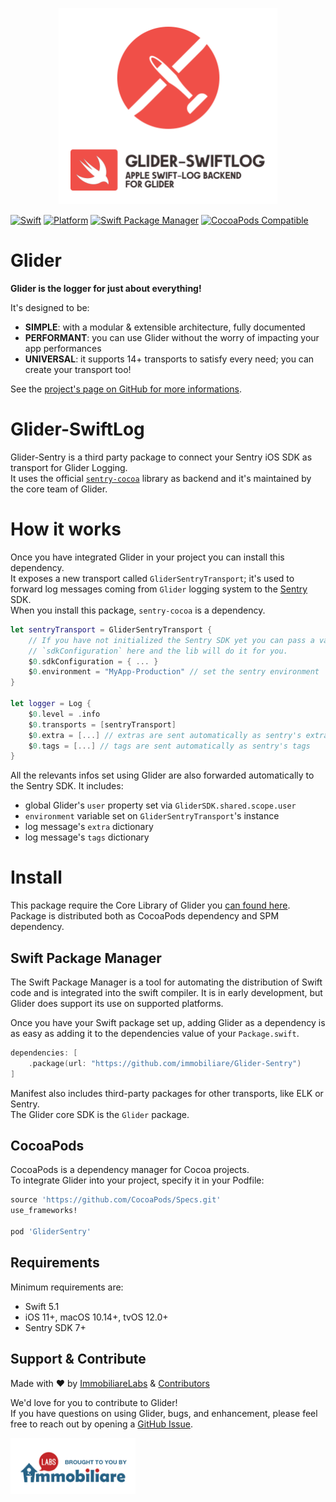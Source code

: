 <p align="center">
<picture>
  <source media="(prefers-color-scheme: dark)" srcset="./Documentation/assets/glider-swiftlog-dark.png" width="350">
  <img alt="logo-library" src="./Documentation/assets/glider-swiftlog-light.png" width="350">
</picture>
</p>

[![Swift](https://img.shields.io/badge/Swift-5.1_5.3_5.4_5.5_5.6_5.7-orange?style=flat-square)](https://img.shields.io/badge/Swift-5.1_5.3_5.4_5.5_5.6_5.7-Orange?style=flat-square)
[![Platform](https://img.shields.io/badge/Platforms-iOS%20%7C%20macOS%20%7C%20watchOS%20%7C%20tvOS%20%7C%20Linux-4E4E4E.svg?colorA=28a745)](#installation)
[![Swift Package Manager](https://img.shields.io/badge/Swift_Package_Manager-compatible-orange?style=flat-square)](https://img.shields.io/badge/Swift_Package_Manager-compatible-orange?style=flat-square)
[![CocoaPods Compatible](https://img.shields.io/cocoapods/v/GliderSentry.svg?style=flat-square)](https://img.shields.io/cocoapods/v/GliderLogger.svg)

# Glider

**Glider is the logger for just about everything!**

It's designed to be:
- **SIMPLE**: with a modular & extensible architecture, fully documented
- **PERFORMANT**: you can use Glider without the worry of impacting your app performances
- **UNIVERSAL**: it supports 14+ transports to satisfy every need; you can create your transport too!

See the [project's page on GitHub for more informations](https://github.com/immobiliare/Glider).

# Glider-SwiftLog

Glider-Sentry is a third party package to connect your Sentry iOS SDK as transport for Glider Logging.  
It uses the official [`sentry-cocoa`](https://github.com/getsentry/sentry-cocoa) library as backend and it's maintained by the core team of Glider.

# How it works

Once you have integrated Glider in your project you can install this dependency.  
It exposes a new transport called `GliderSentryTransport`; it's used to forward log messages coming from `Glider` logging system to the [Sentry](https://github.com/getsentry/sentry-cocoa) SDK.  
When you install this package, `sentry-cocoa` is a dependency.

```swift
let sentryTransport = GliderSentryTransport {
    // If you have not initialized the Sentry SDK yet you can pass a valid
    // `sdkConfiguration` here and the lib will do it for you.
    $0.sdkConfiguration = { ... }
    $0.environment = "MyApp-Production" // set the sentry environment
}

let logger = Log {
    $0.level = .info
    $0.transports = [sentryTransport]
    $0.extra = [...] // extras are sent automatically as sentry's extras
    $0.tags = [...] // tags are sent automatically as sentry's tags
}
```

All the relevants infos set using Glider are also forwarded automatically to the Sentry SDK. It includes:
- global Glider's `user` property set via `GliderSDK.shared.scope.user`
- `environment` variable set on `GliderSentryTransport`'s instance
- log message's `extra` dictionary
- log message's `tags` dictionary

# Install

This package require the Core Library of Glider you [can found here](https://github.com/immobiliare/Glider).  
Package is distributed both as CocoaPods dependency and SPM dependency.

## Swift Package Manager

The Swift Package Manager is a tool for automating the distribution of Swift code and is integrated into the swift compiler. It is in early development, but Glider does support its use on supported platforms.

Once you have your Swift package set up, adding Glider as a dependency is as easy as adding it to the dependencies value of your `Package.swift`.

```swift
dependencies: [
    .package(url: "https://github.com/immobiliare/Glider-Sentry")
]
```

Manifest also includes third-party packages for other transports, like ELK or Sentry.  
The Glider core SDK is the `Glider` package.

## CocoaPods

CocoaPods is a dependency manager for Cocoa projects.  
To integrate Glider into your project, specify it in your Podfile:

```ruby
source 'https://github.com/CocoaPods/Specs.git'
use_frameworks!

pod 'GliderSentry'
```

## Requirements

Minimum requirements are:
- Swift 5.1
- iOS 11+, macOS 10.14+, tvOS 12.0+
- Sentry SDK 7+

## Support & Contribute

Made with ❤️ by [ImmobiliareLabs](https://github.com/orgs/immobiliare) & [Contributors](https://github.com/immobiliare/Glider/graphs/contributors)

We'd love for you to contribute to Glider!  
If you have questions on using Glider, bugs, and enhancement, please feel free to reach out by opening a [GitHub Issue](https://github.com/immobiliare/Glider/issues).

<a href="http://labs.immobiliare.it"><img src="./Documentation/assets/immobiliarelabs.png" alt="Indomio" width="200"/></a>